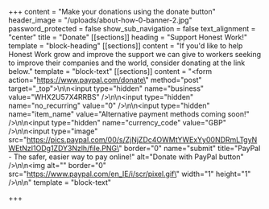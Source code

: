 +++
content = "Make your donations using the donate button"
header_image = "/uploads/about-how-0-banner-2.jpg"
password_protected = false
show_sub_navigation = false
text_alignment = "center"
title = "Donate"
[[sections]]
heading = "Support Honest Work!"
template = "block-heading"
[[sections]]
content = "If you'd like to help Honest Work grow and improve the support we can give to workers seeking to improve their companies and the world, consider donating at the link below."
template = "block-text"
[[sections]]
content = "<form action=\"https://www.paypal.com/donate\" method=\"post\" target=\"_top\">\n\n<input type=\"hidden\" name=\"business\" value=\"WHX2U57X4RRBS\" />\n\n<input type=\"hidden\" name=\"no_recurring\" value=\"0\" />\n\n<input type=\"hidden\" name=\"item_name\" value=\"Alternative payment methods coming soon!\" />\n\n<input type=\"hidden\" name=\"currency_code\" value=\"GBP\" />\n\n<input type=\"image\" src=\"https://pics.paypal.com/00/s/ZjNjZDc4OWMtYWExYy00NDRmLTgyNWEtNzI1ODg1ZDY3Nzlh/file.PNG\" border=\"0\" name=\"submit\" title=\"PayPal - The safer, easier way to pay online!\" alt=\"Donate with PayPal button\" />\n\n<img alt=\"\" border=\"0\" src=\"https://www.paypal.com/en_IE/i/scr/pixel.gif\" width=\"1\" height=\"1\" />\n\n</form>"
template = "block-text"

+++
